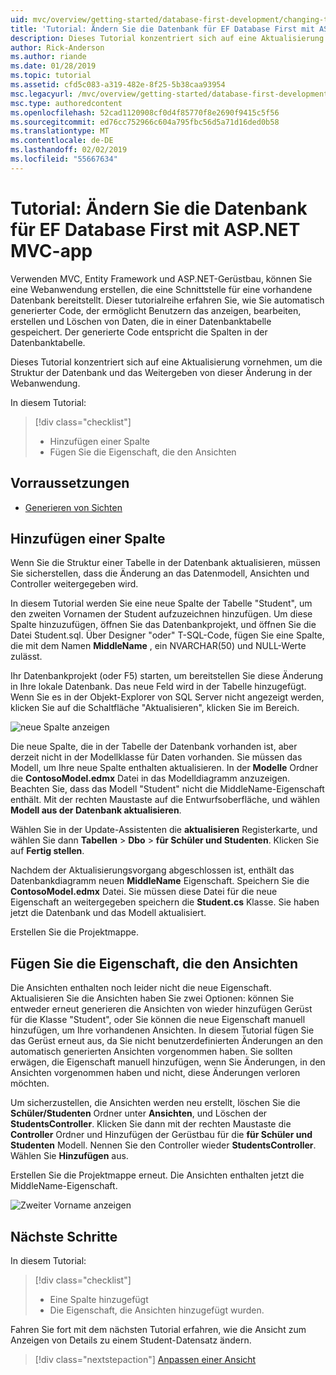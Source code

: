 ```yaml
---
uid: mvc/overview/getting-started/database-first-development/changing-the-database
title: 'Tutorial: Ändern Sie die Datenbank für EF Database First mit ASP.NET MVC-app'
description: Dieses Tutorial konzentriert sich auf eine Aktualisierung vornehmen, um die Struktur der Datenbank und das Weitergeben von dieser Änderung in der Webanwendung.
author: Rick-Anderson
ms.author: riande
ms.date: 01/28/2019
ms.topic: tutorial
ms.assetid: cfd5c083-a319-482e-8f25-5b38caa93954
msc.legacyurl: /mvc/overview/getting-started/database-first-development/changing-the-database
msc.type: authoredcontent
ms.openlocfilehash: 52cad1120908cf0d4f85770f8e2690f9415c5f56
ms.sourcegitcommit: ed76cc752966c604a795fbc56d5a71d16ded0b58
ms.translationtype: MT
ms.contentlocale: de-DE
ms.lasthandoff: 02/02/2019
ms.locfileid: "55667634"
---
```

# <a name="tutorial-change-the-database-for-ef-database-first-with-aspnet-mvc-app"></a>Tutorial: Ändern Sie die Datenbank für EF Database First mit ASP.NET MVC-app

Verwenden MVC, Entity Framework und ASP.NET-Gerüstbau, können Sie eine Webanwendung erstellen, die eine Schnittstelle für eine vorhandene Datenbank bereitstellt. Dieser tutorialreihe erfahren Sie, wie Sie automatisch generierter Code, der ermöglicht Benutzern das anzeigen, bearbeiten, erstellen und Löschen von Daten, die in einer Datenbanktabelle gespeichert. Der generierte Code entspricht die Spalten in der Datenbanktabelle.

Dieses Tutorial konzentriert sich auf eine Aktualisierung vornehmen, um die Struktur der Datenbank und das Weitergeben von dieser Änderung in der Webanwendung.

In diesem Tutorial:

> [!div class="checklist"]
> * Hinzufügen einer Spalte
> * Fügen Sie die Eigenschaft, die den Ansichten

## <a name="prerequisites"></a>Vorraussetzungen

* [Generieren von Sichten](generating-views.md)

## <a name="add-a-column"></a>Hinzufügen einer Spalte

Wenn Sie die Struktur einer Tabelle in der Datenbank aktualisieren, müssen Sie sicherstellen, dass die Änderung an das Datenmodell, Ansichten und Controller weitergegeben wird.

In diesem Tutorial werden Sie eine neue Spalte der Tabelle "Student", um den zweiten Vornamen der Student aufzuzeichnen hinzufügen. Um diese Spalte hinzuzufügen, öffnen Sie das Datenbankprojekt, und öffnen Sie die Datei Student.sql. Über Designer "oder" T-SQL-Code, fügen Sie eine Spalte, die mit dem Namen **MiddleName** , ein NVARCHAR(50) und NULL-Werte zulässt.

Ihr Datenbankprojekt (oder F5) starten, um bereitstellen Sie diese Änderung in Ihre lokale Datenbank. Das neue Feld wird in der Tabelle hinzugefügt. Wenn Sie es in der Objekt-Explorer von SQL Server nicht angezeigt werden, klicken Sie auf die Schaltfläche "Aktualisieren", klicken Sie im Bereich.

![neue Spalte anzeigen](changing-the-database/_static/image2.png)

Die neue Spalte, die in der Tabelle der Datenbank vorhanden ist, aber derzeit nicht in der Modellklasse für Daten vorhanden. Sie müssen das Modell, um Ihre neue Spalte enthalten aktualisieren. In der **Modelle** Ordner die **ContosoModel.edmx** Datei in das Modelldiagramm anzuzeigen. Beachten Sie, dass das Modell "Student" nicht die MiddleName-Eigenschaft enthält. Mit der rechten Maustaste auf die Entwurfsoberfläche, und wählen **Modell aus der Datenbank aktualisieren**.

Wählen Sie in der Update-Assistenten die **aktualisieren** Registerkarte, und wählen Sie dann **Tabellen** > **Dbo** > **für Schüler und Studenten**. Klicken Sie auf **Fertig stellen**.

Nachdem der Aktualisierungsvorgang abgeschlossen ist, enthält das Datenbankdiagramm neuen **MiddleName** Eigenschaft. Speichern Sie die **ContosoModel.edmx** Datei. Sie müssen diese Datei für die neue Eigenschaft an weitergegeben speichern die **Student.cs** Klasse. Sie haben jetzt die Datenbank und das Modell aktualisiert.

Erstellen Sie die Projektmappe.

## <a name="add-the-property-to-the-views"></a>Fügen Sie die Eigenschaft, die den Ansichten

Die Ansichten enthalten noch leider nicht die neue Eigenschaft. Aktualisieren Sie die Ansichten haben Sie zwei Optionen: können Sie entweder erneut generieren die Ansichten von wieder hinzufügen Gerüst für die Klasse "Student", oder Sie können die neue Eigenschaft manuell hinzufügen, um Ihre vorhandenen Ansichten. In diesem Tutorial fügen Sie das Gerüst erneut aus, da Sie nicht benutzerdefinierten Änderungen an den automatisch generierten Ansichten vorgenommen haben. Sie sollten erwägen, die Eigenschaft manuell hinzufügen, wenn Sie Änderungen, in den Ansichten vorgenommen haben und nicht, diese Änderungen verloren möchten.

Um sicherzustellen, die Ansichten werden neu erstellt, löschen Sie die **Schüler/Studenten** Ordner unter **Ansichten**, und Löschen der **StudentsController**. Klicken Sie dann mit der rechten Maustaste die **Controller** Ordner und Hinzufügen der Gerüstbau für die **für Schüler und Studenten** Modell. Nennen Sie den Controller wieder **StudentsController**. Wählen Sie **Hinzufügen** aus.

Erstellen Sie die Projektmappe erneut. Die Ansichten enthalten jetzt die MiddleName-Eigenschaft.

![Zweiter Vorname anzeigen](changing-the-database/_static/image5.png)

## <a name="next-steps"></a>Nächste Schritte

In diesem Tutorial:

> [!div class="checklist"]
> * Eine Spalte hinzugefügt
> * Die Eigenschaft, die Ansichten hinzugefügt wurden.

Fahren Sie fort mit dem nächsten Tutorial erfahren, wie die Ansicht zum Anzeigen von Details zu einem Student-Datensatz ändern.
> [!div class="nextstepaction"]
> [Anpassen einer Ansicht](customizing-a-view.md)